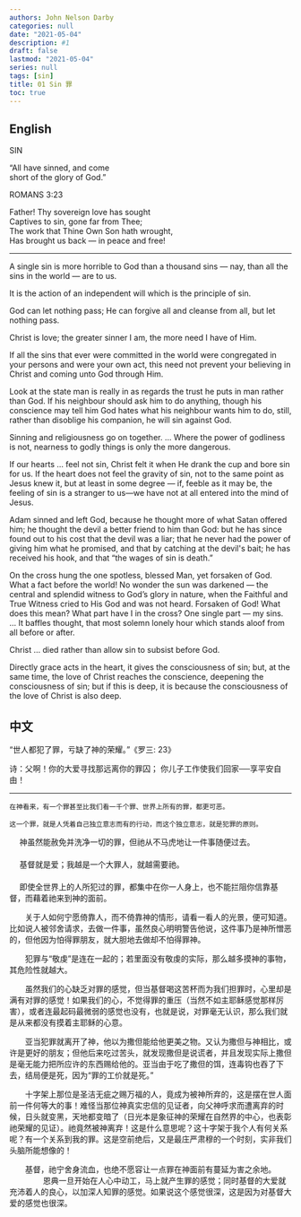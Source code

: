 ```yaml
---
authors: John Nelson Darby
categories: null
date: "2021-05-04"
description: #1
draft: false
lastmod: "2021-05-04"
series: null
tags: [sin]
title: 01 Sin 罪
toc: true
---
```




<!--more-->
## English

SIN  

“All have sinned, and come  
short of the glory of God.”  

ROMANS 3:23  


Father! Thy sovereign love has sought  
    Captives to sin, gone far from Thee;  
The work that Thine Own Son hath wrought,  
    Has brought us back — in peace and free!  

___
A single sin is more horrible to God than a thousand sins — nay, than all the sins in the world — are to us.  


It is the action of an independent will which is the principle of sin.  


God can let nothing pass; He can forgive all and cleanse from all, but let nothing pass.  


Christ is love; the greater sinner I am, the more need I have of Him.  

 
If all the sins that ever were committed in the world were congregated in your persons and were your own act, this need not prevent your believing in Christ and coming unto God through Him.  

 
Look at the state man is really in as regards the trust he puts in man rather than God. If his neighbour should ask him to do anything, though his conscience may tell him God hates what his neighbour wants him to do, still, rather than disoblige his companion, he will sin against God.  


Sinning and religiousness go on together. … Where the power of godliness is not, nearness to godly things is only the more dangerous.  


If our hearts … feel not sin, Christ felt it when He drank the cup and bore sin for us. If the heart does not feel the gravity of sin, not to the same point as Jesus knew it, but at least in some degree — if, feeble as it may be, the feeling of sin is a stranger to us—we have not at all entered into the mind of Jesus.  


Adam sinned and left God, because he thought more of what Satan offered him; he thought the devil a better friend to him than God: but he has since found out to his cost that the devil was a liar; that he never had the power of giving him what he promised, and that by catching at the devil's bait; he has received his hook, and that “the wages of sin is death.”  

 
On the cross hung the one spotless, blessed Man, yet forsaken of God. What a fact before the world! No wonder the sun was darkened — the central and splendid witness to God’s glory in nature, when the Faithful and True Witness cried to His God and was not heard. Forsaken of God! What does this mean? What part have I in the cross? One single part — my sins. … It baffles thought, that most solemn lonely hour which stands aloof from all before or after.  

 
Christ … died rather than allow sin to subsist before God.  


Directly grace acts in the heart, it gives the consciousness of sin; but, at the same time, the love of Christ reaches the conscience, deepening the consciousness of sin; but if this is deep, it is because the consciousness of the love of Christ is also deep.  


## 中文
“世人都犯了罪，亏缺了神的荣耀。”《罗三: 23》

诗：父啊！你的大爱寻找那远离你的罪囚；
你儿子工作使我们回家──享平安自由！
___

    在神看来，有一个罪甚至比我们看一千个罪、世界上所有的罪，都更可恶。  
    
    这一个罪，就是人凭着自己独立意志而有的行动，而这个独立意志，就是犯罪的原则。  

　  神虽然能赦免并洗净一切的罪，但祂从不马虎地让一件事随便过去。  
　  
　  基督就是爱；我越是一个大罪人，就越需要祂。  
　  
　  即使全世界上的人所犯过的罪，都集中在你一人身上，也不能拦阻你信靠基督，而藉着祂来到神的面前。  

　　关于人如何宁愿倚靠人，而不倚靠神的情形，请看一看人的光景，便可知道。比如说人被邻舍请求，去做一件事，虽然良心明明警告他说，这件事乃是神所憎恶的，但他因为怕得罪朋友，就大胆地去做却不怕得罪神。  

　　犯罪与“敬虔”是连在一起的；若里面没有敬虔的实际，那么越多摸神的事物，其危险性就越大。  

　　虽然我们的心缺乏对罪的感觉，但当基督喝这苦杯而为我们担罪时，心里却是满有对罪的感觉！如果我们的心，不觉得罪的重压（当然不如主耶稣感觉那样厉害），或者连最起码最微弱的感觉也没有，也就是说，对罪毫无认识，那么我们就是从来都没有摸着主耶稣的心意。  

　　亚当犯罪就离开了神，他以为撒但能给他更美之物。又认为撒但与神相比，或许是更好的朋友；但他后来吃过苦头，就发现撒但是说谎者，并且发现实际上撒但是毫无能力把所应许的东西赐给他的。亚当由于吃了撒但的饵，连毒钩也吞了下去，结局便是死，因为“罪的工价就是死。”  

　　十字架上那位是圣洁无疵之赐万福的人，竟成为被神所弃的，这是摆在世人面前一件何等大的事！难怪当那位神真实忠信的见证者，向父神呼求而遭离弃的时候，日头就变黑，天地都变暗了（日光本是象征神的荣耀在自然界的中心，也表彰祂荣耀的见证）。祂竟然被神离弃！这是什么意思呢？这十字架于我个人有何关系呢？有一个关系到我的罪。这是空前绝后，又是最庄严肃穆的一个时刻，实非我们头脑所能想像的！  

　　基督，祂宁舍身流血，也绝不愿容让一点罪在神面前有蔓延为害之余地。  
　　
　　恩典一旦开始在人心中动工，马上就产生罪的感觉；同时基督的大爱就充沛着人的良心，以加深人知罪的感觉。如果说这个感觉很深，这是因为对基督大爱的感觉也很深。  